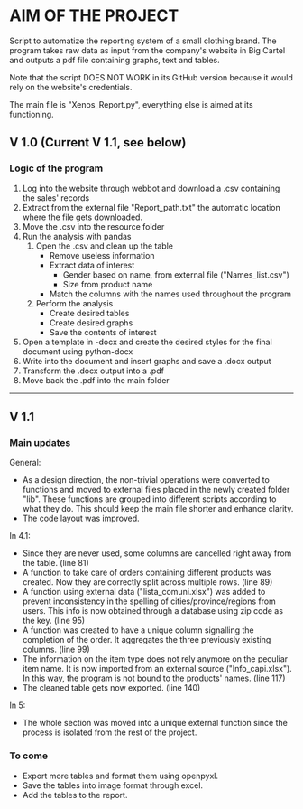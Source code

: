 # AIM OF THE PROJECT
Script to automatize the reporting system of a small clothing brand. The program
takes raw data as input from the company's website in Big Cartel and outputs a
pdf file containing graphs, text and tables.

Note that the script DOES NOT WORK in its GitHub version because it would rely
on the website's credentials.

The main file is "Xenos_Report.py", everything else is aimed at its functioning.

## V 1.0 (Current V 1.1, see below)
### Logic of the program
1. Log into the website through webbot and download a .csv containing the sales'
records
1. Extract from the external file "Report_path.txt" the automatic location where
the file gets downloaded.
1. Move the .csv into the resource folder
1. Run the analysis with pandas
    1. Open the .csv and clean up the table
        - Remove useless information
        - Extract data of interest
            - Gender based on name, from external file ("Names_list.csv")
            - Size from product name
        - Match the columns with the names used throughout the program
    1. Perform the analysis
        - Create desired tables
        - Create desired graphs
        - Save the contents of interest
1. Open a template in -docx and create the desired styles for the final document
using python-docx
1. Write into the document and insert graphs and save a .docx output
1. Transform the .docx output into a .pdf
1. Move back the .pdf into the main folder
--------------------------------------------------------------------------------
## V 1.1
### Main updates
General:
- As a design direction, the non-trivial operations were converted to functions
and moved to external files placed in the newly created folder "lib". These
functions are grouped into different scripts according to what they do. This
should keep the main file shorter and enhance clarity.
- The code layout was improved.

In 4.1:
- Since they are never used, some columns are cancelled right away from the
table. (line 81)
- A function to take care of orders containing different products was created.
Now they are correctly split across multiple rows. (line 89)
- A function using external data ("lista_comuni.xlsx") was added to prevent
inconsistency in the spelling of cities/province/regions from users. This info
is now obtained through a database using zip code as the key. (line 95)
- A function was created to have a unique column signalling the completion
of the order. It aggregates the three previously existing columns. (line 99)
- The information on the item type does not rely anymore on the peculiar item
name. It is now imported from an external source ("Info_capi.xlsx"). In this
way, the program is not bound to the products' names. (line 117)
- The cleaned table gets now exported. (line 140)

In 5:
- The whole section was moved into a unique external function since the process
is isolated from the rest of the project.

### To come
- Export more tables and format them using openpyxl.
- Save the tables into image format through excel.
- Add the tables to the report.
